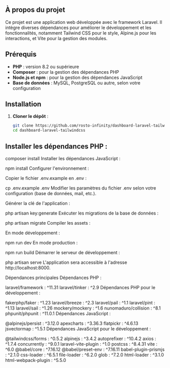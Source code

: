 ## À propos du projet

Ce projet est une application web développée avec le framework Laravel. Il intègre diverses dépendances pour améliorer le développement et les fonctionnalités, notamment Tailwind CSS pour le style, Alpine.js pour les interactions, et Vite pour la gestion des modules.

## Prérequis

- **PHP** : version 8.2 ou supérieure
- **Composer** : pour la gestion des dépendances PHP
- **Node.js et npm** : pour la gestion des dépendances JavaScript
- **Base de données** : MySQL, PostgreSQL ou autre, selon votre configuration

## Installation

1. **Cloner le dépôt** :

   ```bash
   git clone https://github.com/rosto-infinity/dashboard-laravel-tailwindcss.git
   cd dashboard-laravel-tailwindcss
## Installer les dépendances PHP :


composer install
Installer les dépendances JavaScript :


npm install
Configurer l'environnement :

Copier le fichier .env.example en .env :


cp .env.example .env
Modifier les paramètres du fichier .env selon votre configuration (base de données, mail, etc.).

Générer la clé de l'application :


php artisan key:generate
Exécuter les migrations de la base de données :


php artisan migrate
Compiler les assets :

En mode développement :


npm run dev
En mode production :


npm run build
Démarrer le serveur de développement :


php artisan serve
L'application sera accessible à l'adresse http://localhost:8000.

Dépendances principales
Dépendances PHP :

laravel/framework : ^11.31
laravel/tinker : ^2.9
Dépendances PHP pour le développement :

fakerphp/faker : ^1.23
laravel/breeze : ^2.3
laravel/pail : ^1.1
laravel/pint : ^1.13
laravel/sail : ^1.26
mockery/mockery : ^1.6
nunomaduro/collision : ^8.1
phpunit/phpunit : ^11.0.1
Dépendances JavaScript :

@alpinejs/persist : ^3.12.0
apexcharts : ^3.36.3
flatpickr : ^4.6.13
jsvectormap : ^1.5.1
Dépendances JavaScript pour le développement :

@tailwindcss/forms : ^0.5.2
alpinejs : ^3.4.2
autoprefixer : ^10.4.2
axios : ^1.7.4
concurrently : ^9.0.1
laravel-vite-plugin : ^1.0
postcss : ^8.4.31
vite : ^6.0
@babel/core : ^7.16.12
@babel/preset-env : ^7.16.11
babel-plugin-prismjs : ^2.1.0
css-loader : ^6.5.1
file-loader : ^6.2.0
glob : ^7.2.0
html-loader : ^3.1.0
html-webpack-plugin : ^5.5.0